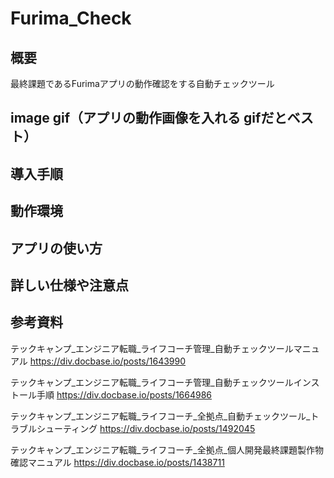 # Furima_Check

## 概要
最終課題であるFurimaアプリの動作確認をする自動チェックツール

## image gif（アプリの動作画像を入れる gifだとベスト）

## 導入手順

## 動作環境

## アプリの使い方

## 詳しい仕様や注意点

## 参考資料
テックキャンプ_エンジニア転職_ライフコーチ管理_自動チェックツールマニュアル
https://div.docbase.io/posts/1643990

テックキャンプ_エンジニア転職_ライフコーチ管理_自動チェックツールインストール手順
https://div.docbase.io/posts/1664986

テックキャンプ_エンジニア転職_ライフコーチ_全拠点_自動チェックツール_トラブルシューティング
https://div.docbase.io/posts/1492045

テックキャンプ_エンジニア転職_ライフコーチ_全拠点_個人開発最終課題製作物確認マニュアル
https://div.docbase.io/posts/1438711